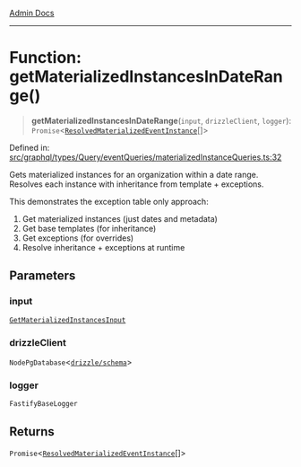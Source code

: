 [Admin Docs](/)

***

# Function: getMaterializedInstancesInDateRange()

> **getMaterializedInstancesInDateRange**(`input`, `drizzleClient`, `logger`): `Promise`\<[`ResolvedMaterializedEventInstance`](../../../../../../drizzle/tables/materializedEventInstances/type-aliases/ResolvedMaterializedEventInstance.md)[]\>

Defined in: [src/graphql/types/Query/eventQueries/materializedInstanceQueries.ts:32](https://github.com/gautam-divyanshu/talawa-api/blob/de42235531e11387f0ad0479547630845dbc8b37/src/graphql/types/Query/eventQueries/materializedInstanceQueries.ts#L32)

Gets materialized instances for an organization within a date range.
Resolves each instance with inheritance from template + exceptions.

This demonstrates the exception table only approach:
1. Get materialized instances (just dates and metadata)
2. Get base templates (for inheritance)
3. Get exceptions (for overrides)
4. Resolve inheritance + exceptions at runtime

## Parameters

### input

[`GetMaterializedInstancesInput`](../interfaces/GetMaterializedInstancesInput.md)

### drizzleClient

`NodePgDatabase`\<[`drizzle/schema`](../../../../../../drizzle/schema/README.md)\>

### logger

`FastifyBaseLogger`

## Returns

`Promise`\<[`ResolvedMaterializedEventInstance`](../../../../../../drizzle/tables/materializedEventInstances/type-aliases/ResolvedMaterializedEventInstance.md)[]\>
